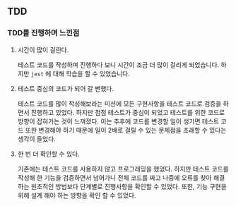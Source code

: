 ## TDD


### TDD를 진행하며 느낀점

1. 시간이 많이 걸린다.
    
    테스트 코드를 작성하며 진행하다 보니 시간이 조금 더 많이 걸리게 되었습니다. 하지만 `jest` 에 대해 학습을 할 수 있었습니다.
    
2. 테스트 중심의 코드가 되어 갈 뻔했다.
    
    테스트 코드를 많이 작성해보라는 미션에 모든 구현사항을 테스트 코드로 검증을 하면서 진행하고 있었다. 하지만 점점 테스트가 중심이 되었고 테스트를 위한 코드로 방향이 잡혀가는 것이 느껴졌다. 이는 추후에 코드를 변경할 일이 생기면 테스트 코드 또한 변경해야 하기 때문에 일이 2배로 걸릴 수 있는 문제점을 초래할 수 있다는 생각이 들었다. 
    
3. 한 번 더 확인할 수 있다.
    
    기존에는 테스트 코드를 사용하지 않고 프로그래밍을 했었다.  하지만 테스트 코드를 작성해 한 기능을 검증하면서 넘어가니 전체 코드를 짜고 나중에 오류를 찾아 해결하는 원초적인 방법보다 단계별로 진행사항을 확인할 수 있었다. 또한, 기능 구현을 위해 설계 해야 하는 방향을 확인 할 수 있었다.
